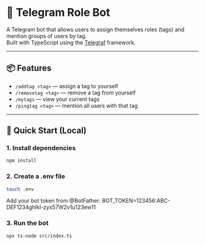 # 🤖 Telegram Role Bot

A Telegram bot that allows users to assign themselves roles (tags) and mention groups of users by tag.  
Built with TypeScript using the [Telegraf](https://github.com/telegraf/telegraf) framework.

---

## 📦 Features

- `/addtag <tag>` — assign a tag to yourself
- `/removetag <tag>` — remove a tag from yourself
- `/mytags` — view your current tags
- `/pingtag <tag>` — mention all users with that tag

---

## 🚀 Quick Start (Local)

### 1. Install dependencies

```bash
npm install
```

### 2. Create a .env file

```bash
touch .env
```

Add your bot token from @BotFather:
BOT_TOKEN=123456:ABC-DEF1234ghIkl-zyx57W2v1u123ew11

### 3. Run the bot

```bash
npx ts-node src/index.ts
```
